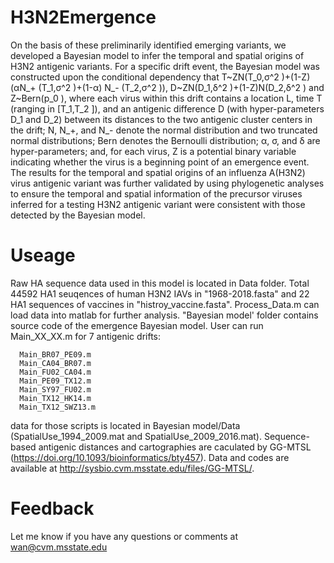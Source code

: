 # H3N2Emergence

On the basis of these preliminarily identified emerging variants, we developed a Bayesian model to infer the temporal and spatial origins of H3N2 antigenic variants. For a specific drift event, the Bayesian model was constructed upon the conditional dependency that T\~ZN(T_0,σ^2 )+(1-Z)(αN_+ (T_1,σ^2 )+(1-α) N_- (T_2,σ^2 )), D\~ZN(D_1,δ^2 )+(1-Z)N(D_2,δ^2 ) and Z\~Bern(p_0 ), where each virus within this drift contains a location L, time T (ranging in [T_1,T_2 ]), and an antigenic difference D (with hyper-parameters D_1 and D_2) between its distances to the two antigenic cluster centers in the drift; N, N_+, and N_- denote the normal distribution and two truncated normal distributions; Bern denotes the Bernoulli distribution; α, σ, and δ are hyper-parameters; and, for each virus, Z is a potential binary variable indicating whether the virus is a beginning point of an emergence event. The results for the temporal and spatial origins of an influenza A(H3N2) virus antigenic variant was further validated by using phylogenetic analyses to ensure the temporal and spatial information of the precursor viruses inferred for a testing H3N2 antigenic variant were consistent with those detected by the Bayesian model.
# Useage
Raw HA sequence data used in this model is located in Data folder. Total 44592 HA1 seuqences of human H3N2 IAVs in "1968-2018.fasta" and 22 HA1 sequences of vaccines in "histroy_vaccine.fasta". Process_Data.m can load data into matlab for further analysis. 
"Bayesian model' folder contains source code of the emergence Bayesian model. User can run Main_XX_XX.m for 7 antigenic drifts:
```  
  Main_BR07_PE09.m
  Main_CA04_BR07.m
  Main_FU02_CA04.m
  Main_PE09_TX12.m
  Main_SY97_FU02.m
  Main_TX12_HK14.m
  Main_TX12_SWZ13.m
```  
data for those scripts is located in Bayesian model/Data (SpatialUse_1994_2009.mat and SpatialUse_2009_2016.mat). 
Sequence-based antigenic distances and cartographies are caculated by GG-MTSL (https://doi.org/10.1093/bioinformatics/bty457). Data and codes are available at http://sysbio.cvm.msstate.edu/files/GG-MTSL/. 
# Feedback
Let me know if you have any questions or comments at  wan@cvm.msstate.edu
